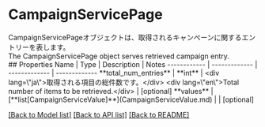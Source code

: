# CampaignServicePage

<div lang=\"ja\">CampaignServicePageオブジェクトは、取得されるキャンペーンに関するエントリーを表します。</div> <div lang=\"en\">The CampaignServicePage object serves retrieved campaign entry.</div> 
## Properties
Name | Type | Description | Notes
------------ | ------------- | ------------- | -------------
**total_num_entries** | **int** | &lt;div lang&#x3D;\&quot;ja\&quot;&gt;取得される項目の総件数です。&lt;/div&gt; &lt;div lang&#x3D;\&quot;en\&quot;&gt;Total number of items to be retrieved.&lt;/div&gt;  | [optional] 
**values** | [**list[CampaignServiceValue]**](CampaignServiceValue.md) |  | [optional] 

[[Back to Model list]](../README.md#documentation-for-models) [[Back to API list]](../README.md#documentation-for-api-endpoints) [[Back to README]](../README.md)


